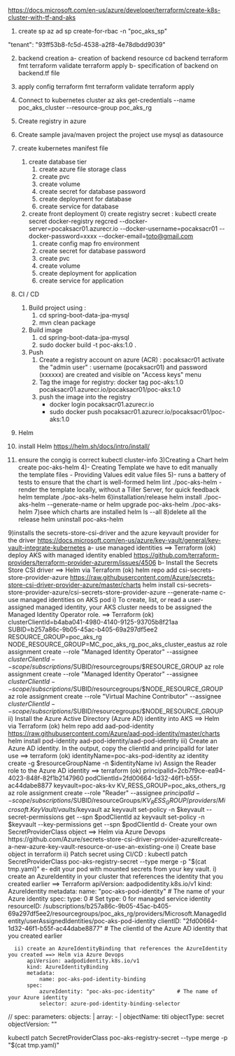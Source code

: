 
https://docs.microsoft.com/en-us/azure/developer/terraform/create-k8s-cluster-with-tf-and-aks
1) create sp
az ad sp create-for-rbac -n "poc_aks_sp"

"tenant": "93ff53b8-fc5d-4538-a2f8-4e78dbdd9039"

2) backend creation
a- creation of backend resource
cd backend
terraform fmt
terraform validate
terraform apply
b- specification of backend on backend.tf file

3) apply config
terraform fmt
terraform validate
terraform apply

4) Connect to kubernetes cluster
az aks get-credentials --name poc_aks_cluster --resource-group poc_aks_rg

4) Create registry in azure


5) Create sample java/maven project
   the project use mysql as datasource

6) create kubernetes manifest file
   1) create database tier
      1) create azure file storage class
      2) create pvc
      3) create volume
      4) create secret for database password
      5) create deployment for database
      6) create service for database
   2) create front deployment
      0) create registry secret : kubectl create secret docker-registry regcred --docker-server=pocaksacr01.azurecr.io --docker-username=pocaksacr01 --docker-password=xxxx --docker-email=toto@gmail.com
      1) create config map fro environment
      2) create secret for database password
      3) create pvc
      4) create volume
      5) create deployment for application
      6) create service for application
7) CI / CD
   1) Build project using : 
      1) cd spring-boot-data-jpa-mysql
      2) mvn clean package
   2) Build image  
      1) cd spring-boot-data-jpa-mysql
      2) sudo docker build -t poc-aks:1.0 .
   3) Push
      1) Create a registry account on azure (ACR) : pocaksacr01
         activate the "admin user" : username (pocaksacr01) and password (xxxxxx) are created and visible on "Access keys" menu
      2) Tag the image for registry: docker tag poc-aks:1.0 pocaksacr01.azurecr.io/pocaksacr01/poc-aks:1.0
      1) push the image into the registry
          - docker login pocaksacr01.azurecr.io
          - sudo docker push pocaksacr01.azurecr.io/pocaksacr01/poc-aks:1.0

8) Helm
  1) install Helm
    https://helm.sh/docs/intro/install/
  2) ensure the congig is correct 
    kubectl cluster-info
  3)Creating a Chart
    helm create poc-aks-helm
  4)- Creating Template
    we have to edit manually the template files
    - Providing Values
    edit value files
  5)- runs a battery of tests to ensure that the chart is well-formed
    helm lint ./poc-aks-helm
    - render the template locally, without a Tiller Server, for quick feedback
    helm template ./poc-aks-helm 
  6)installation/release
    helm install ./poc-aks-helm --generate-name
    or
    helm upgrade poc-aks-helm ./poc-aks-helm
  7)see which charts are installed
    helm ls --all
  8)delete all the release
    helm uninstall poc-aks-helm

  9)installs the secrets-store-csi-driver and the azure keyvault provider for the driver
    https://docs.microsoft.com/en-us/azure/key-vault/general/key-vault-integrate-kubernetes 
    a- use managed identities ==> Terraform (ok)
       deploy AKS with managed identity enabled
       https://github.com/terraform-providers/terraform-provider-azurerm/issues/4506
    b- Install the Secrets Store CSI driver ==> Helm via Terraform (ok)
       helm repo add csi-secrets-store-provider-azure https://raw.githubusercontent.com/Azure/secrets-store-csi-driver-provider-azure/master/charts
       helm install csi-secrets-store-provider-azure/csi-secrets-store-provider-azure --generate-name
    c- use managed identities on AKS pod 
       i) To create, list, or read a user-assigned managed identity, your AKS cluster needs to be assigned the Managed Identity Operator role. ==> Terraform (ok)
          clusterClientId=b4aba041-4980-4140-9125-93705b8f21aa
          SUBID=b257a86c-9b05-45ac-b405-69a297df5ee2
          RESOURCE_GROUP=poc_aks_rg
          NODE_RESOURCE_GROUP=MC_poc_aks_rg_poc_aks_cluster_eastus
          az role assignment create --role "Managed Identity Operator" --assignee $clusterClientId --scope /subscriptions/$SUBID/resourcegroups/$RESOURCE_GROUP
          az role assignment create --role "Managed Identity Operator" --assignee $clusterClientId --scope /subscriptions/$SUBID/resourcegroups/$NODE_RESOURCE_GROUP
          az role assignment create --role "Virtual Machine Contributor" --assignee $clusterClientId --scope /subscriptions/$SUBID/resourcegroups/$NODE_RESOURCE_GROUP
      ii) Install the Azure Active Directory (Azure AD) identity into AKS ==> Helm via Terraform (ok)
          helm repo add aad-pod-identity https://raw.githubusercontent.com/Azure/aad-pod-identity/master/charts
          helm install pod-identity aad-pod-identity/aad-pod-identity
     iii) Create an Azure AD identity. In the output, copy the clientId and principalId for later use ==> terraform (ok)
          identityName=poc-aks-pod-identity
          az identity create -g $resourceGroupName -n $identityName
      iv) Assign the Reader role to the Azure AD identity  ==> terraform (ok)
          principalId=2cb7f9ce-ea94-4023-848f-82f1b2147960
          podClientId=2fd00664-1d32-46f1-b55f-ac44dabe8877
          keyvault=poc-aks-kv
          KV_RESS_GROUP=poc_aks_others_rg
          az role assignment create --role "Reader" --assignee $principalId --scope /subscriptions/$SUBID/resourceGroups/$KV_RESS_GROUP/providers/Microsoft.KeyVault/vaults/$keyvault
          az keyvault set-policy -n $keyvault --secret-permissions get --spn $podClientId
          az keyvault set-policy -n $keyvault --key-permissions get --spn $podClientId
    d- Create your own SecretProviderClass object ==> Helm via Azure Devops
       https://github.com/Azure/secrets-store-csi-driver-provider-azure#create-a-new-azure-key-vault-resource-or-use-an-existing-one
       i) Create base object in terraform
       ii) Patch secret using CI/CD : kubectl patch SecretProviderClass poc-aks-registry-secret --type merge -p "$(cat tmp.yaml)"
    e- edit your pod with mounted secrets from your key vault. 
       i) create an AzureIdentity in your cluster that references the identity that you created earlier ==> Terraform
          apiVersion: aadpodidentity.k8s.io/v1
          kind: AzureIdentity
          metadata:
              name: "poc-aks-pod-identity"                # The name of your Azure identity
          spec:
              type: 0                                     # Set type: 0 for managed service identity
              resourceID: /subscriptions/b257a86c-9b05-45ac-b405-69a297df5ee2/resourcegroups/poc_aks_rg/providers/Microsoft.ManagedIdentity/userAssignedIdentities/poc-aks-pod-identity
              clientID: "2fd00664-1d32-46f1-b55f-ac44dabe8877"     # The clientId of the Azure AD identity that you created earlier

      ii) create an AzureIdentityBinding that references the AzureIdentity you created ==> Helm via Azure Devops
          apiVersion: aadpodidentity.k8s.io/v1
          kind: AzureIdentityBinding
          metadata:
              name: poc-aks-pod-identity-binding
          spec:
              azureIdentity: "poc-aks-poc-identity"       # The name of your Azure identity
              selector: azure-pod-identity-binding-selector





//
spec:
  parameters:
    objects: |
      array:
        - |
          objectName: titi
          objectType: secret
          objectVersion: ""

kubectl patch SecretProviderClass poc-aks-registry-secret --type merge -p "$(cat tmp.yaml)"